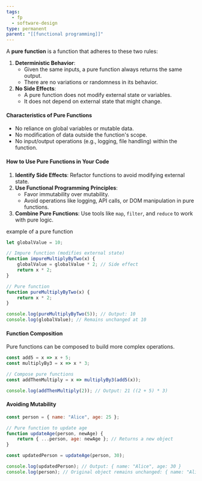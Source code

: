 ```yaml
---
tags:
  - fp
  - software-design
type: permanent
parent: "[[functional programming]]"
---
```

A **pure function** is a function that adheres to these two rules:
1. **Deterministic Behavior**:
    - Given the same inputs, a pure function always returns the same output.
    - There are no variations or randomness in its behavior.
2. **No Side Effects**:
    - A pure function does not modify external state or variables.
    - It does not depend on external state that might change.

#### **Characteristics of Pure Functions**
- No reliance on global variables or mutable data.
- No modification of data outside the function's scope.
- No input/output operations (e.g., logging, file handling) within the function.


#### **How to Use Pure Functions in Your Code**
1. **Identify Side Effects**: Refactor functions to avoid modifying external state.
2. **Use Functional Programming Principles**:
    - Favor immutability over mutability.
    - Avoid operations like logging, API calls, or DOM manipulation in pure functions.
3. **Combine Pure Functions**: Use tools like `map`, `filter`, and `reduce` to work with pure logic.


example of a pure function


```javascript
let globalValue = 10;

// Impure function (modifies external state)
function impureMultiplyByTwo(x) {
    globalValue = globalValue * 2; // Side effect
    return x * 2;
}

// Pure function
function pureMultiplyByTwo(x) {
    return x * 2;
}

console.log(pureMultiplyByTwo(5)); // Output: 10
console.log(globalValue); // Remains unchanged at 10

```

#### Function Composition 

Pure functions can be composed to build more complex operations.

```javascript 
const add5 = x => x + 5;
const multiplyBy3 = x => x * 3;

// Compose pure functions
const addThenMultiply = x => multiplyBy3(add5(x));

console.log(addThenMultiply(2)); // Output: 21 ((2 + 5) * 3)

```

#### Avoiding Mutability

```javascript
const person = { name: "Alice", age: 25 };

// Pure function to update age
function updateAge(person, newAge) {
    return { ...person, age: newAge }; // Returns a new object
}

const updatedPerson = updateAge(person, 30);

console.log(updatedPerson); // Output: { name: "Alice", age: 30 }
console.log(person); // Original object remains unchanged: { name: "Alice", age: 25 }

```